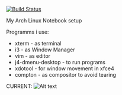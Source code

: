 [![Build Status](https://travis-ci.org/madnight/dotfiles-mobile.svg?branch=master)](https://travis-ci.org/madnight/dotfiles-mobile)

My Arch Linux Notebook setup

Programms i use:
+  xterm - as terminal
+  i3 - as Window Manager
+  vim - as editor
+  j4-dmenu-desktop - to run programs
+  xdotool - for window movement in xfce4
+  compton - as compositor to avoid tearing

CURRENT:
![Alt text](https://raw.github.com/madnight/mobile_dotfiles/master/screenshot.png "SCREENSHOT")
